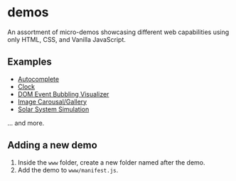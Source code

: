 # demos

An assortment of micro-demos showcasing different web capabilities using only HTML, CSS, and Vanilla JavaScript.

## Examples

- [Autocomplete](https://demo.kevinjero.me/autocomplete/)
- [Clock](https://demo.kevinjero.me/clock/)
- [DOM Event Bubbling Visualizer](https://demo.kevinjero.me/event-visualizer/)
- [Image Carousal/Gallery](https://demo.kevinjero.me/image-gallery/)
- [Solar System Simulation](https://demo.kevinjero.me/solar-system/)

... and more.

## Adding a new demo

1. Inside the `www` folder, create a new folder named after the demo.
1. Add the demo to `www/manifest.js`.
